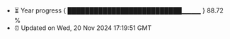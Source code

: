 - ⏳ Year progress { ██████████████████████████▁▁▁▁ } 88.72 %
- ⏰ Updated on Wed, 20 Nov 2024 17:19:51 GMT

